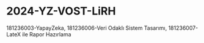 # 2024-YZ-VOST-LiRH
181236003-YapayZeka, 181236006-Veri Odaklı Sistem Tasarımı, 181236007-LateX ile Rapor Hazırlama
